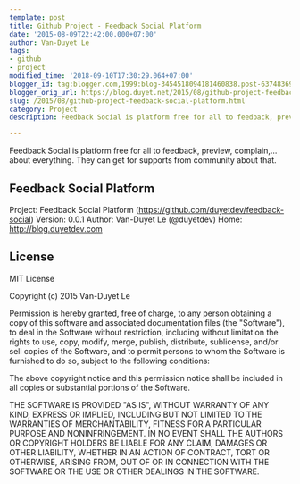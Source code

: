 ```yaml
---
template: post
title: Github Project - Feedback Social Platform
date: '2015-08-09T22:42:00.000+07:00'
author: Van-Duyet Le
tags:
- github
- project
modified_time: '2018-09-10T17:30:29.064+07:00'
blogger_id: tag:blogger.com,1999:blog-3454518094181460838.post-6374836962940036188
blogger_orig_url: https://blog.duyet.net/2015/08/github-project-feedback-social-platform.html
slug: /2015/08/github-project-feedback-social-platform.html
category: Project
description: Feedback Social is platform free for all to feedback, preview, complain,... about everything. They can get for supports from community about that.

---
```


Feedback Social is platform free for all to feedback, preview, complain,... about everything. They can get for supports from community about that.

## Feedback Social Platform ##
Project: Feedback Social Platform (https://github.com/duyetdev/feedback-social)
Version: 0.0.1
Author: Van-Duyet Le (@duyetdev)
Home: http://blog.duyetdev.com

## License ##
MIT License

Copyright (c) 2015 Van-Duyet Le

Permission is hereby granted, free of charge, to any person obtaining a copy of this software and associated documentation files (the "Software"), to deal in the Software without restriction, including without limitation the rights to use, copy, modify, merge, publish, distribute, sublicense, and/or sell copies of the Software, and to permit persons to whom the Software is furnished to do so, subject to the following conditions:

The above copyright notice and this permission notice shall be included in all copies or substantial portions of the Software.

THE SOFTWARE IS PROVIDED "AS IS", WITHOUT WARRANTY OF ANY KIND, EXPRESS OR IMPLIED, INCLUDING BUT NOT LIMITED TO THE WARRANTIES OF MERCHANTABILITY, FITNESS FOR A PARTICULAR PURPOSE AND NONINFRINGEMENT. IN NO EVENT SHALL THE AUTHORS OR COPYRIGHT HOLDERS BE LIABLE FOR ANY CLAIM, DAMAGES OR OTHER LIABILITY, WHETHER IN AN ACTION OF CONTRACT, TORT OR OTHERWISE, ARISING FROM, OUT OF OR IN CONNECTION WITH THE SOFTWARE OR THE USE OR OTHER DEALINGS IN THE SOFTWARE.
